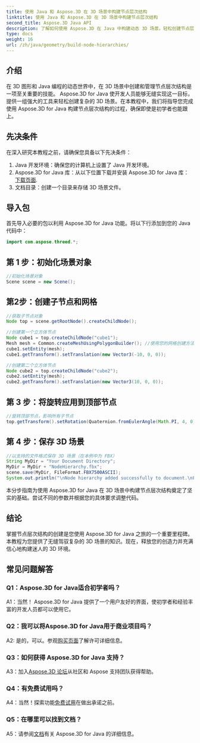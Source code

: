 ```yaml
---
title: 使用 Java 和 Aspose.3D 在 3D 场景中构建节点层次结构
linktitle: 使用 Java 和 Aspose.3D 在 3D 场景中构建节点层次结构
second_title: Aspose.3D Java API
description: 了解如何使用 Aspose.3D 在 Java 中构建动态 3D 场景。轻松创建节点层次结构并提升您的 3D 图形游戏。
type: docs
weight: 16
url: /zh/java/geometry/build-node-hierarchies/
---
```

## 介绍

在 3D 图形和 Java 编程的动态世界中，在 3D 场景中创建和管理节点层次结构是一项至关重要的技能。 Aspose.3D for Java 使开发人员能够无缝实现这一目标，提供一组强大的工具来轻松创建复杂的 3D 场景。在本教程中，我们将指导您完成使用 Aspose.3D for Java 构建节点层次结构的过程，确保即使是初学者也能跟上。

## 先决条件

在深入研究本教程之前，请确保您具备以下先决条件：

1. Java 开发环境：确保您的计算机上设置了 Java 开发环境。
2.  Aspose.3D for Java 库：从以下位置下载并安装 Aspose.3D for Java 库：[下载页面](https://releases.aspose.com/3d/java/).
3. 文档目录：创建一个目录来存储 3D 场景文件。

## 导入包

首先导入必要的包以利用 Aspose.3D for Java 功能。将以下行添加到您的 Java 代码中：

```java
import com.aspose.threed.*;

```

## 第 1 步：初始化场景对象

```java
//初始化场景对象
Scene scene = new Scene();
```

## 第2步：创建子节点和网格

```java
//获取子节点对象
Node top = scene.getRootNode().createChildNode();

//创建第一个立方体节点
Node cube1 = top.createChildNode("cube1");
Mesh mesh = Common.createMeshUsingPolygonBuilder(); //使用您的网格创建方法
cube1.setEntity(mesh);
cube1.getTransform().setTranslation(new Vector3(-10, 0, 0));

//创建第二个立方体节点
Node cube2 = top.createChildNode("cube2");
cube2.setEntity(mesh);
cube2.getTransform().setTranslation(new Vector3(10, 0, 0));
```

## 第 3 步：将旋转应用到顶部节点

```java
//旋转顶部节点，影响所有子节点
top.getTransform().setRotation(Quaternion.fromEulerAngle(Math.PI, 4, 0));
```

## 第 4 步：保存 3D 场景

```java
//以支持的文件格式保存 3D 场景（在本例中为 FBX）
String MyDir = "Your Document Directory";
MyDir = MyDir + "NodeHierarchy.fbx";
scene.save(MyDir, FileFormat.FBX7500ASCII);
System.out.println("\nNode hierarchy added successfully to document.\nFile saved at " + MyDir);
```

本分步指南为使用 Aspose.3D for Java 在 3D 场景中构建节点层次结构奠定了坚实的基础。尝试不同的参数并根据您的具体要求调整代码。

## 结论

掌握节点层次结构的创建是您使用 Aspose.3D for Java 之旅的一个重要里程碑。本教程为您提供了无缝驾驭复杂的 3D 场景的知识。现在，释放您的创造力并充满信心地构建迷人的 3D 环境。

## 常见问题解答

### Q1：Aspose.3D for Java适合初学者吗？

A1：当然！ Aspose.3D for Java 提供了一个用户友好的界面，使初学者和经验丰富的开发人员都可以使用它。

### Q2：我可以将Aspose.3D for Java用于商业项目吗？

 A2: 是的，可以。参观[购买页面](https://purchase.aspose.com/buy)了解许可详细信息。

### Q3：如何获得 Aspose.3D for Java 支持？

 A3：加入[Aspose.3D 论坛](https://forum.aspose.com/c/3d/18)从社区和 Aspose 支持团队获得帮助。

### Q4：有免费试用吗？

 A4：当然！探索功能[免费试用](https://releases.aspose.com/)在做出承诺之前。

### Q5：在哪里可以找到文档？

 A5：请参阅[文档](https://reference.aspose.com/3d/java/)有关 Aspose.3D for Java 的详细信息。